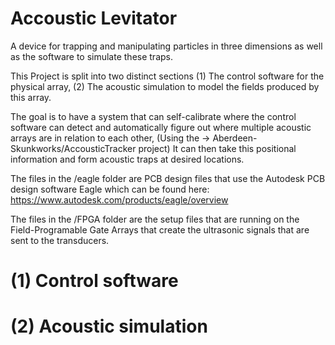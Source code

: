 # Accoustic Levitator

A device for trapping and manipulating particles in three dimensions as well as the software to simulate these traps.

This Project is split into two distinct sections (1) The control software for the physical array, (2) The acoustic simulation to model the fields produced by this array.

The goal is to have a system that can self-calibrate where the control software can detect and automatically figure out where multiple acoustic arrays are in relation to each other, (Using the -> Aberdeen-Skunkworks/AccousticTracker project) It can then take this positional information and form acoustic traps at desired locations.

The files in the /eagle folder are PCB design files that use the Autodesk PCB design software Eagle which can be found here: https://www.autodesk.com/products/eagle/overview

The files in the /FPGA folder are the setup files that are running on the Field-Programable Gate Arrays that create the ultrasonic signals that are sent to the transducers.

# (1) Control software


# (2) Acoustic simulation
